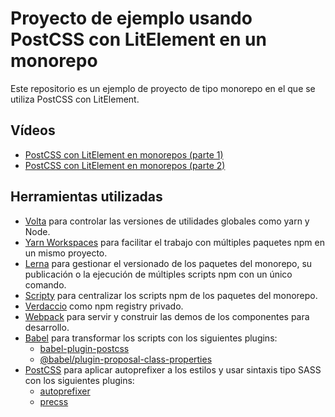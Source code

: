 # Proyecto de ejemplo usando PostCSS con LitElement en un monorepo

Este repositorio es un ejemplo de proyecto de tipo monorepo en el que se utiliza PostCSS con LitElement.

## Vídeos

- [PostCSS con LitElement en monorepos (parte 1)](https://youtu.be/uamq7x4c-rI)
- [PostCSS con LitElement en monorepos (parte 2)](https://youtu.be/ikZYlg_zYh0)

## Herramientas utilizadas

- [Volta](http://volta.sh/) para controlar las versiones de utilidades globales como yarn y Node.
- [Yarn Workspaces](https://classic.yarnpkg.com/en/docs/workspaces/) para facilitar el trabajo con múltiples paquetes npm en un mismo proyecto.
- [Lerna](https://lerna.js.org/) para gestionar el versionado de los paquetes del monorepo, su publicación o la ejecución de múltiples scripts npm con un único comando.
- [Scripty](https://github.com/testdouble/scripty) para centralizar los scripts npm de los paquetes del monorepo.
- [Verdaccio](https://verdaccio.org/) como npm registry privado.
- [Webpack](https://webpack.js.org/) para servir y construir las demos de los componentes para desarrollo.
- [Babel](https://babeljs.io/) para transformar los scripts con los siguientes plugins:
  - [babel-plugin-postcss](https://github.com/unlight/babel-plugin-postcss)
  - [@babel/plugin-proposal-class-properties](https://babeljs.io/docs/en/babel-plugin-proposal-class-properties)
- [PostCSS](https://postcss.org/) para aplicar autoprefixer a los estilos y usar sintaxis tipo SASS con los siguientes plugins:
  - [autoprefixer](https://github.com/postcss/autoprefixer)
  - [precss](https://github.com/jonathantneal/precss)